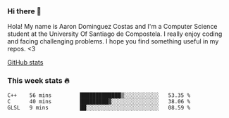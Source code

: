 ### Hi there 👋


Hola! My name is Aaron Dominguez Costas and I'm a Computer Science student at the University Of Santiago de Compostela.
I really enjoy coding and facing challenging problems. I hope you find something useful in my repos. <3 

[GitHub stats](https://github-readme-stats.vercel.app/api?username=aarondominguezcostas&?theme=synthwave)

### This week stats 🔥
<!--START_SECTION:waka-->
```text
C++    56 mins         █████████████▒░░░░░░░░░░░   53.35 % 
C      40 mins         █████████▓░░░░░░░░░░░░░░░   38.06 % 
GLSL   9 mins          ██░░░░░░░░░░░░░░░░░░░░░░░   08.59 % 
```
<!--END_SECTION:waka-->



